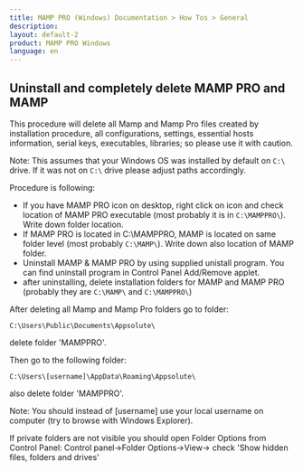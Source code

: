 ```yaml
---
title: MAMP PRO (Windows) Documentation > How Tos > General
description: 
layout: default-2
product: MAMP PRO Windows
language: en
---
```



## Uninstall and completely delete MAMP PRO and MAMP


This procedure will delete all Mamp and Mamp Pro files created by installation procedure, all configurations, settings, essential hosts information, serial keys, executables, libraries; so please use it with caution.

Note: This assumes that your Windows OS was installed by default on `C:\` drive. If it was not on `C:\` drive please adjust paths accordingly.

Procedure is following:

- If you have MAMP PRO icon on desktop, right click on icon and check location of MAMP PRO executable (most probably it is in `C:\MAMPPRO\`). Write down folder location.
- If MAMP PRO is located in C:\MAMPPRO\, MAMP is located on same folder level (most probably `C:\MAMP\`). Write down also location of MAMP folder.
- Uninstall MAMP & MAMP PRO by using supplied unistall program. You can find uninstall program in Control Panel Add/Remove applet.
- after uninstalling, delete installation folders for MAMP and MAMP PRO (probably they are `C:\MAMP\` and `C:\MAMPPRO\`)

After deleting all Mamp and Mamp Pro folders go to folder:

`C:\Users\Public\Documents\Appsolute\`

delete folder 'MAMPPRO'.

Then go to the following folder:

`C:\Users\[username]\AppData\Roaming\Appsolute\`

also delete folder 'MAMPPRO'.

Note: You should instead of [username] use your local username on computer (try to browse with Windows Explorer).

If private folders are not visible you should open Folder Options from Control Panel:
Control panel->Folder Options->View-> check 'Show hidden files, folders and drives'
